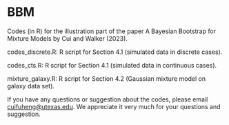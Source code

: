 # BBM
Codes (in R) for the illustration part of the paper A Bayesian Bootstrap for Mixture Models by Cui and Walker (2023).

codes_discrete.R: R script for Section 4.1 (simulated data in discrete cases).

codes_cts.R: R script for Section 4.1 (simulated data in continuous cases).

mixture_galaxy.R: R script for Section 4.2 (Gaussian mixture model on galaxy data set).

If you have any questions or suggestion about the codes, please email cuifuheng@utexas.edu.
We appreciate it very much for your questions and suggestion.
